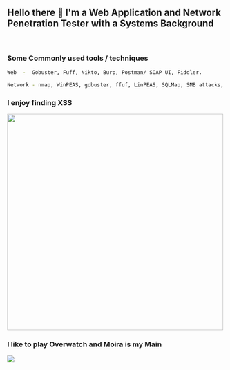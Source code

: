 ## Hello there 🙂  I'm a Web Application and Network Penetration Tester with a Systems Background

<br />

### Some Commonly used tools / techniques
```bash
Web  -  Gobuster, Fuff, Nikto, Burp, Postman/ SOAP UI, Fiddler.

Network - nmap, WinPEAS, gobuster, ffuf, LinPEAS, SQLMap, SMB attacks, CrackMapExec, psexec, Responder,  Metasploit, wmic, evil-winrm, ldapsearch, MimiKatz, Kerberoast, Impacket, Bloodhound, PTH, proxychains, chisel, Evilginx, hashcat, John the Ripper.

```

### I enjoy finding XSS
<img src=https://github.com/sny7er/sny7er/assets/120743732/e0a04989-27d5-41d8-9801-4dd9a72eea31 width=500>


<br />

### I like to play Overwatch and Moira is my Main

![](https://i.giphy.com/media/v1.Y2lkPTc5MGI3NjExYmJxd2h3MTMzOG92ZmFnNXNqb2s5OWh2M2w1dzR1aDh0MGZyN3UwciZlcD12MV9pbnRlcm5hbF9naWZfYnlfaWQmY3Q9Zw/hWdFMULfGxXScOsG0X/giphy.gif)


